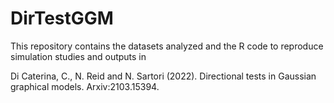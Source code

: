 # DirTestGGM
This repository contains the datasets analyzed and the R code to reproduce simulation studies and outputs in

Di Caterina, C., N. Reid and N. Sartori (2022). Directional tests in Gaussian graphical models. 
Arxiv:2103.15394.
